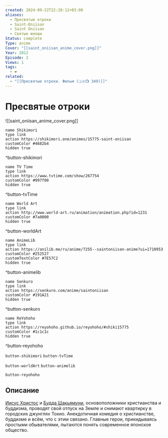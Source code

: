 ```yaml
---
created: 2024-09-22T22:28:12+03:00
aliases:
  - Пресвятые отроки
  - Saint☆Oniisan
  - Saint Oniisan
  - Святые юноши
Status: complete
Type: anime
Cover: "[[saint_oniisan_anime_cover.png]]"
Year: 2012
Episode: 2
Views: 1
tags:
  - ❤
related:
  - "[[Пресвятые отроки. Фильм (🇯🇵📺 349)]]"
---
```


# Пресвятые отроки

![[saint_oniisan_anime_cover.png]]

```button
name Shikimori
type link
action https://shikimori.one/animes/15775-saint-oniisan
customColor #4682b4
hidden true
```
^button-shikimori

```button
name TV Time
type link
action https://www.tvtime.com/show/267754
customColor #997f00
hidden true
```
^button-tvTime

```button
name World Art
type link
action http://www.world-art.ru/animation/animation.php?id=1231
customColor #7a0000
hidden true
```
^button-worldArt

```button
name AnimeLib
type link
action https://anilib.me/ru/anime/7255--saintoniisan-anime?ui=1710953
customColor #252527
customTextColor #7E57C2
hidden true
```
^button-animelib

```button
name Senkuro
type link
action https://senkuro.com/anime/saintoniisan
customColor #191A21
hidden true
```
^button-senkuro

```button
name ReYohoho
type link
action https://reyohoho.github.io/reyohoho/#shiki15775
customColor #1c1c1c
hidden true
```
^button-reyohoho



`button-shikimori` `button-tvTime`

`button-worldArt` `button-animelib`

`button-reyohoho`

## Описание

[Иисус Христос](https://shikimori.one/characters/15560-jesus) и [Будда Шакьямуни](https://shikimori.one/characters/15562-buddha), основоположники христианства и буддизма, проводят свой отпуск на Земле и снимают квартирку в городских джунглях Токио. Анекдотичная комедия о христианстве, буддизме и всём, что с этим связано. Главные герои, прикидываясь простыми обывателями, пытаются понять современное японское общество.
